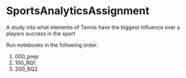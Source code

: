 # SportsAnalyticsAssignment
A study into what elements of Tennis have the biggest influence over a players success in the sport

Run notebooks in the following order:

1. 000_prep
2. 100_RQ1
3. 200_RQ2 
